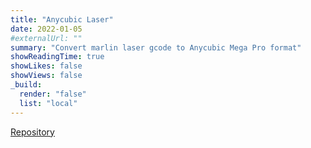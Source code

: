 ```yaml
---
title: "Anycubic Laser"
date: 2022-01-05
#externalUrl: ""
summary: "Convert marlin laser gcode to Anycubic Mega Pro format"
showReadingTime: true
showLikes: false
showViews: false
_build:
  render: "false"
  list: "local"
---
```


[Repository](https://github.com/bitSheriff/lasermarlin2AnycubMegaPro)
